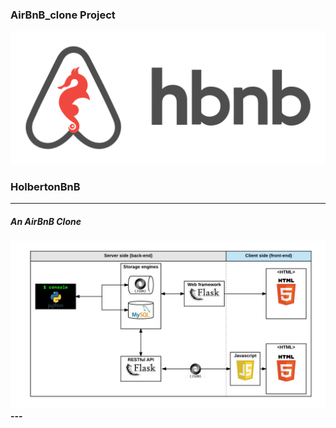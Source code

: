 ### AirBnB_clone Project

![hbnb-logo.png](https://github.com/Odhiambo00/My-README-Images/blob/main/images/hbnb-logo.png?raw=true)

###                                 HolbertonBnB
---
#####                              An AirBnB Clone

![hbnb.png](https://github.com/Odhiambo00/My-README-Images/blob/main/images/hbnb.png?raw=true)
**---**
